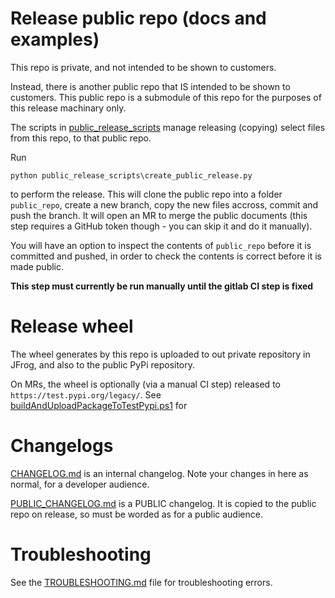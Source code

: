 # Release public repo (docs and examples)

This repo is private, and not intended to be shown to customers.

Instead, there is another public repo that IS intended to be shown to customers.  This public repo is a submodule of this repo for the purposes of this release machinary only.

The scripts in [public_release_scripts](public_release_scripts) manage releasing (copying) select files from this repo, to that public repo.

Run

```
python public_release_scripts\create_public_release.py
```

to perform the release.  This will clone the public repo into a folder `public_repo`, create a new branch, copy the new files accross, commit and push the branch.  It will open an MR to merge the public documents (this step requires a GitHub token though - you can skip it and do it manually).

You will have an option to inspect the contents of `public_repo` before it is committed and pushed, in order to check the contents is correct before it is made public.

**This step must currently be run manually until the gitlab CI step is fixed**

# Release wheel

The wheel generates by this repo is uploaded to out private repository in JFrog, and also to the public PyPi repository.

On MRs, the wheel is optionally (via a manual CI step) released to `https://test.pypi.org/legacy/`.
See [buildAndUploadPackageToTestPypi.ps1](buildAndUploadPackageToTestPypi.ps1) for

# Changelogs

[CHANGELOG.md](CHANGELOG.md) is an internal changelog.  Note your changes in here as normal, for a developer audience.

[PUBLIC_CHANGELOG.md](PUBLIC_CHANGELOG.md) is a PUBLIC changelog.  It is copied to the public repo on release, so must be worded as for a public audience.

# Troubleshooting

See the [TROUBLESHOOTING.md](TROUBLESHOOTING.md) file for troubleshooting errors.
